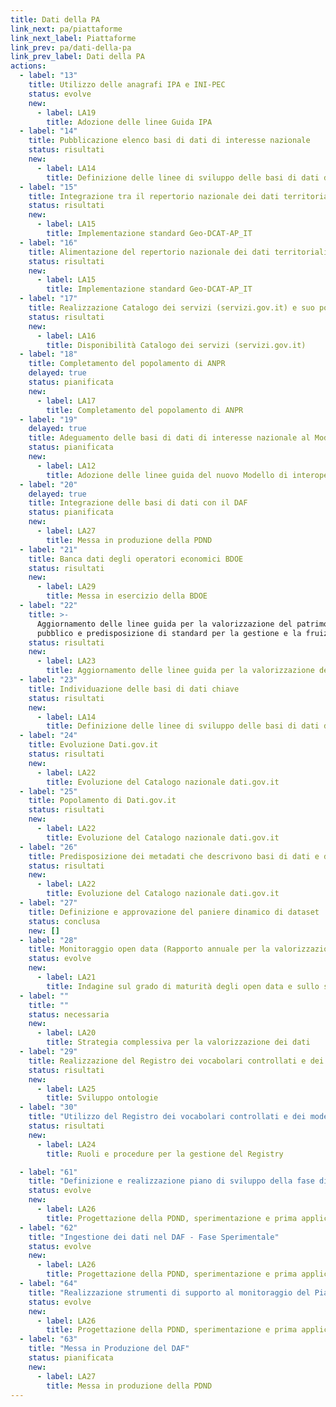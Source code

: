 ```yaml
---
title: Dati della PA
link_next: pa/piattaforme
link_next_label: Piattaforme
link_prev: pa/dati-della-pa
link_prev_label: Dati della PA
actions:
  - label: "13"
    title: Utilizzo delle anagrafi IPA e INI-PEC
    status: evolve
    new:
      - label: LA19
        title: Adozione delle linee Guida IPA
  - label: "14"
    title: Pubblicazione elenco basi di dati di interesse nazionale
    status: risultati
    new:
      - label: LA14
        title: Definizione delle linee di sviluppo delle basi di dati di interesse nazionale
  - label: "15"
    title: Integrazione tra il repertorio nazionale dei dati territoriali e il catalogo dati.gov.it
    status: risultati
    new:
      - label: LA15
        title: Implementazione standard Geo-DCAT-AP_IT
  - label: "16"
    title: Alimentazione del repertorio nazionale dei dati territoriali
    status: risultati
    new:
      - label: LA15
        title: Implementazione standard Geo-DCAT-AP_IT
  - label: "17"
    title: Realizzazione Catalogo dei servizi (servizi.gov.it) e suo popolamento
    status: risultati
    new:
      - label: LA16
        title: Disponibilità Catalogo dei servizi (servizi.gov.it)
  - label: "18"
    title: Completamento del popolamento di ANPR
    delayed: true
    status: pianificata
    new:
      - label: LA17
        title: Completamento del popolamento di ANPR
  - label: "19"
    delayed: true
    title: Adeguamento delle basi di dati di interesse nazionale al Modello di interoperabilità
    status: pianificata
    new:
      - label: LA12
        title: Adozione delle linee guida del nuovo Modello di interoperabilità
  - label: "20"
    delayed: true
    title: Integrazione delle basi di dati con il DAF
    status: pianificata
    new:
      - label: LA27
        title: Messa in produzione della PDND
  - label: "21"
    title: Banca dati degli operatori economici BDOE
    status: risultati
    new:
      - label: LA29
        title: Messa in esercizio della BDOE
  - label: "22"
    title: >-
      Aggiornamento delle linee guida per la valorizzazione del patrimonio informativo 
      pubblico e predisposizione di standard per la gestione e la fruizione degli open data.
    status: risultati
    new:
      - label: LA23
        title: Aggiornamento delle linee guida per la valorizzazione del patrimonio informativo pubblico
  - label: "23"
    title: Individuazione delle basi di dati chiave
    status: risultati
    new:
      - label: LA14
        title: Definizione delle linee di sviluppo delle basi di dati di interesse nazionale
  - label: "24"
    title: Evoluzione Dati.gov.it
    status: risultati
    new:
      - label: LA22
        title: Evoluzione del Catalogo nazionale dati.gov.it
  - label: "25"
    title: Popolamento di Dati.gov.it
    status: risultati
    new:
      - label: LA22
        title: Evoluzione del Catalogo nazionale dati.gov.it
  - label: "26"
    title: Predisposizione dei metadati che descrivono basi di dati e dati aperti secondo il profilo DCAT-AP_IT
    status: risultati
    new:
      - label: LA22
        title: Evoluzione del Catalogo nazionale dati.gov.it
  - label: "27"
    title: Definizione e approvazione del paniere dinamico di dataset
    status: conclusa
    new: []
  - label: "28"
    title: Monitoraggio open data (Rapporto annuale per la valorizzazione del patrimonio informativo pubblico)
    status: evolve
    new:
      - label: LA21
        title: Indagine sul grado di maturità degli open data e sullo stato di attuazione della direttiva PSI
  - label: ""
    title: ""
    status: necessaria
    new:
      - label: LA20
        title: Strategia complessiva per la valorizzazione dei dati
  - label: "29"
    title: Realizzazione del Registro dei vocabolari controllati e dei modelli dei dati
    status: risultati
    new:
      - label: LA25
        title: Sviluppo ontologie
  - label: "30"
    title: "Utilizzo del Registro dei vocabolari controllati e dei modelli dei dati"
    status: risultati
    new:
      - label: LA24
        title: Ruoli e procedure per la gestione del Registry

  - label: "61"
    title: "Definizione e realizzazione piano di sviluppo della fase di sperimentazione del DAF"
    status: evolve
    new:
      - label: LA26
        title: Progettazione della PDND, sperimentazione e prima applicazione della stessa
  - label: "62"
    title: "Ingestione dei dati nel DAF - Fase Sperimentale"
    status: evolve
    new:
      - label: LA26
        title: Progettazione della PDND, sperimentazione e prima applicazione della stessa
  - label: "64"
    title: "Realizzazione strumenti di supporto al monitoraggio del Piano"
    status: evolve
    new:
      - label: LA26
        title: Progettazione della PDND, sperimentazione e prima applicazione della stessa
  - label: "63"
    title: "Messa in Produzione del DAF"
    status: pianificata
    new:
      - label: LA27
        title: Messa in produzione della PDND
---
```

